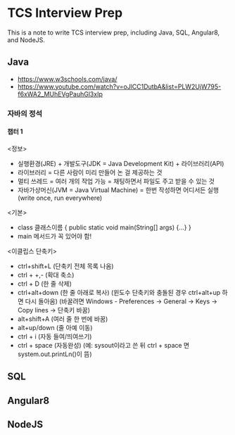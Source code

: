 # TCS Interview Prep
This is a note to write TCS interview prep, including Java, SQL, Angular8, and NodeJS.

## Java
- https://www.w3schools.com/java/
- https://www.youtube.com/watch?v=oJlCC1DutbA&list=PLW2UjW795-f6xWA2_MUhEVgPauhGl3xIp

### 자바의 정석

#### 챕터 1

<정보>
- 실행환경(JRE) + 개발도구(JDK = Java Development Kit) + 라이브러리(API) 
- 라이브러리 = 다른 사람이 미리 만들어 논 걸 제공하는 것
- 멀티 쓰레드 = 여러 개의 작업 가능 = 채팅하면서 파일도 주고 받을 수 있는 것
- 자바가상머신(JVM = Java Virtual Machine) = 한번 작성하면 어디서든 실행 (write once, run everywhere)

<기본>
- class 클래스이름 { public static void main(String[] args) {...} }
- main 메서드가 꼭 있어야 함!

<이클립스 단축키>
- ctrl+shift+L (단축키 전체 목록 나옴)
- ctrl + +,- (확대 축소)
- ctrl + D (한 줄 삭제)
- ctrl+alt+down (한 줄 아래로 복사) (윈도수 단축키와 충돌된 경우 ctrl+alt+up 하면 다시 돌아옴) (바꿀려면 Windows - Preferences -> General -> Keys -> Copy lines -> 단축키 바꿈)
- alt+shift+A (여러 줄 한 번에 바꿈)
- alt+up/down (줄 아예 이동)
- ctrl + i (자동 들여/띄여쓰기)
- ctrl + space (자동완성) (예: sysout이라고 쓴 뒤 ctrl + space 면 system.out.printLn()이 뜸)

## SQL

## Angular8

## NodeJS
